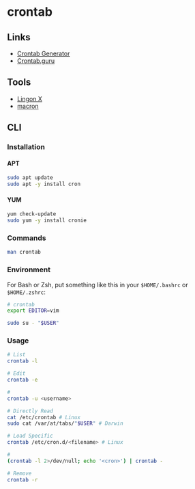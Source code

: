# crontab

## Links

- [Crontab Generator](https://crontab-generator.org/)
- [Crontab.guru](https://crontab.guru/)

## Tools

- [Lingon X](/lingon-x.md)
- [macron](https://github.com/OwenMelbz/macron)

## CLI

### Installation

#### APT

```sh
sudo apt update
sudo apt -y install cron
```

#### YUM

```sh
yum check-update
sudo yum -y install cronie
```

### Commands

```sh
man crontab
```

### Environment

For Bash or Zsh, put something like this in your `$HOME/.bashrc` or `$HOME/.zshrc`:

```sh
# crontab
export EDITOR=vim
```

```sh
sudo su - "$USER"
```

### Usage

```sh
# List
crontab -l

# Edit
crontab -e

#
crontab -u <username>

# Directly Read
cat /etc/crontab # Linux
sudo cat /var/at/tabs/"$USER" # Darwin

# Load Specific
crontab /etc/cron.d/<filename> # Linux

#
(crontab -l 2>/dev/null; echo '<cron>') | crontab -

# Remove
crontab -r
```
